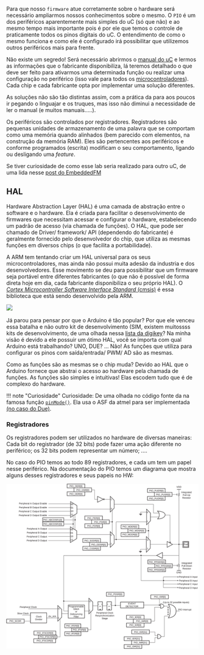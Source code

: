 Para que nosso `firmware` atue corretamente sobre o hardware será necessário ampliarmos nossos conhecimentos sobre o mesmo. O `PIO` é um dos periféricos aparentemente mais simples do uC (só que não) e ao mesmo tempo mais importante pois é por ele que temos o controle de praticamente todos os pinos digitais do uC. O entendimento de como o mesmo funciona e como ele é configurado irá possibilitar que utilizemos outros periféricos mais para frente.

Não existe um segredo! Será necessário abrirmos o [manual do uC](https://pt.scribd.com/document/398420674/SAME70) e lermos as informações que o fabricante disponibiliza, lá teremos detalhado o que deve ser feito para ativarmos uma determinada função ou realizar uma configuração no periférico (isso vale para todos os [microcontroladores](http://www.ti.com/lit/ds/symlink/msp430g2553.pdf)). Cada chip e cada fabricante opta por implementar uma solução diferentes. 

As soluções não são tão distintas assim, com a prática da para aos poucos ir pegando o linguajar e os truques, mas isso não diminui a necessidade de ler o manual (e muitos manuais.....).

Os periféricos são controlados por registradores. Registradores são pequenas unidades de armazenamento de uma palavra que se comportam como uma memória quando alinhados (bem parecido com elementos, na construção da memória RAM). Eles são pertencentes aos periféricos e conforme programados (escrita) modificam o seu comportamento, ligando ou desligando uma *feature*. 

Se tiver curiosidade de como esse lab seria realizado para outro uC, de uma lida nesse [post do EmbeddedFM](https://www.embedded.fm/blog/2016/5/16/ese101-peripherals-part-1)

## HAL

Hardware Abstraction Layer (HAL) é uma camada de abstração entre o software e o hardware. Ela é criada para facilitar o desenvolvimento de firmwares que necessitam acessar e configurar o hardware, estabelecendo um padrão de acesso (via chamada de funções). O HAL, que pode ser chamado de Driver/ framework/ API (dependendo do fabricante) é geralmente fornecido pelo desenvolvedor do chip, que utiliza as mesmas funções em diversos chips (o que facilita a portabilidade).

A ARM tem tentando criar um HAL universal para os seus microcontroladores, mas ainda não possui muita adesão da industria e dos desenvolvedores. Esse movimento se deu para possibilitar que um firmware seja portável entre diferentes fabricantes (o que não é possível de forma direta hoje em dia, cada fabricante disponibiliza o seu próprio HAL). O [*Cortex Microcontroller Software Interface Standard* (cmsis)](https://developer.arm.com/embedded/cmsis) é essa biblioteca que está sendo desenvolvido pela ARM.

![](https://developer.arm.com/-/media/developer/Block%20Diagrams/CMSIS%20Diagram%20v2.png?revision=eeffdf0d-2869-43a2-9b86-adde133af9be?w=600&hash=D3BB96F11DE44159B5E7DB29561A3765.ashx?revision=eeffdf0d-2869-43a2-9b86-adde133af9be&la=en)

Já parou para pensar por que o Arduino é tão popular? Por que ele venceu essa batalha e não outro kit de desenvolvimento (SIM, existem muitossss kits de desenvolvimento, de uma olhada nessa [lista da digikey](https://www.digikey.com/products/en/development-boards-kits-programmers/evaluation-boards-embedded-mcu-dsp/786)? Na minha visão é devido a ele possuir um ótimo HAL, você se importa com qual Arduino está trabalhando? UNO, DUE? ... Não! As funções que utiliza para configurar os pinos com saída/entrada/ PWM/ AD são as mesmas. 

Como as funções são as mesmas se o chip muda? Devido ao HAL que o Arduino fornece que abstrai o acesso ao hardware pela chamada de funções. As funções são simples e intuitivas! Elas escodem tudo que é de complexo do hardware.

!!! note "Curiosidade"
    Curiosidade: De uma olhada no código fonte da na famosa função [`pinMode()`](https://github.com/arduino/ArduinoCore-avr/blob/master/cores/arduino/wiring_digital.c). Ela usa o ASF da atmel para ser implementada [(no caso do Due)](https://github.com/arduino/ArduinoCore-sam/blob/c893c62ec9953ed36a256b5243272fda2e473c14/system/libsam/source/pio.c).

### Registradores

Os registradores podem ser utilizados no hardware de diversas maneiras: Cada bit do registrador (de 32 bits) pode fazer uma ação diferente no periférico; os 32 bits podem representar um número; ....

No caso do PIO temos ao todo 89 registradores, e cada um tem um papel nesse periférico. Na documentação do PIO temos um diagrama que mostra alguns desses registradores e seus papeis no HW:

![](imgs/IOs/PIO_interno2.png)


